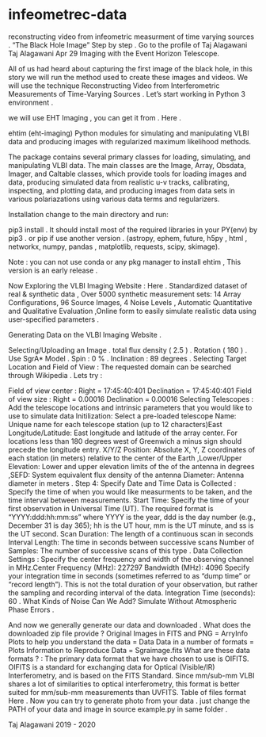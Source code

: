 # infeometrec-data
reconstructing video from infeometric measurment  of time varying sources .
“The Black Hole Image” Step by step .
Go to the profile of Taj Alagawani
Taj Alagawani
Apr 29
Imaging with the Event Horizon Telescope.

All of us had heard about capturing the first image of the black hole, in this story we will run the method used to create these images and videos.
We will use the technique Reconstructing Video from Interferometric Measurements of Time-Varying Sources . 
Let’s start working in Python 3 environment .

we will use EHT Imaging , you can get it from . Here .

ehtim (eht-imaging)
Python modules for simulating and manipulating VLBI data and producing images with regularized maximum likelihood methods.

The package contains several primary classes for loading, simulating, and manipulating VLBI data. The main classes are the Image, Array, Obsdata, Imager, and Caltable classes, which provide tools for loading images and data, producing simulated data from realistic u-v tracks, calibrating, inspecting, and plotting data, and producing images from data sets in various polariazations using various data terms and regularizers.



Installation
change to the main directory and run:

pip3 install .
It should install most of the required libraries in your PY(env) by pip3 . or pip if use another version . 
(astropy, ephem, future, h5py , html , networkx, numpy, pandas , matplotlib, requests, scipy, skimage).

Note : you can not use conda or any pkg manager to install ehtim , This version is an early release .

Now Exploring the VLBI Imaging Website : Here .
Standardized dataset of real & synthetic data , Over 5000 synthetic measurement sets: 14 Array Configurations, 96 Source Images, 4 Noise Levels , Automatic Quantitative and Qualitative Evaluation ,Online form to easily simulate realistic data using user-specified parameters .

Generating Data on the VLBI Imaging Website .

Selecting/Uploading an Image .
total flux density ( 2.5 ) .
Rotation ( 180 ) .
Use SgrA* Model .
Spin : 0 % .
Inclination : 89 degrees .
Selecting Target Location and Field of View :
The requested domain can be searched through Wikipedia . 
Lets try :

Field of view center : 
Right = 17:45:40:401
Declination = 17:45:40:401
Field of view size : 
Right = 0.00016
Declination = 0.00016
Selecting Telescopes :
Add the telescope locations and intrinsic parameters that you would like to use to simulate data
Initilization: Select a pre-loaded telescope Name: Unique name for each telescope station (up to 12 characters)East Longitude/Latitude: East longitude and latitude of the array center. For locations less than 180 degrees west of Greenwich a minus sign should precede the longitude entry. X/Y/Z Position: Absolute X, Y, Z coordinates of each station (in meters) relative to the center of the Earth ,Lower/Upper Elevation: Lower and upper elevation limits of the of the antenna in degrees ,SEFD: System equivalent flux density of the antenna Diameter: Antenna diameter in meters .
Step 4: Specify Date and Time Data is Collected :
Specify the time of when you would like measurments to be taken, and the time interval between measurements. Start Time: Specify the time of your first observation in Universal Time (UT). The required format is “YYYY:ddd:hh:mm:ss” where YYYY is the year, ddd is the day number (e.g., December 31 is day 365); hh is the UT hour, mm is the UT minute, and ss is the UT second. Scan Duration: The length of a continuous scan in seconds Interval Length: The time in seconds between successive scans Number of Samples: The number of successive scans of this type .
Data Collection Settings :
Specify the center frequency and width of the observing channel in MHz.Center Frequency (MHz): 227297
Bandwidth (MHz): 4096 
Specify your integration time in seconds (sometimes referred to as “dump time” or “record length”). This is not the total duration of your observation, but rather the sampling and recording interval of the data. Integration Time (seconds): 60 .
What Kinds of Noise Can We Add?
Simulate Without Atmospheric Phase Errors .

And now we generally generate our data and downloaded .
What does the downloaded zip file provide ?
Original Images in FITS and PNG = ArryInfo
Plots to help you understand the data = Data
Data in a number of formats = Plots
Information to Reproduce Data = Sgraimage.fits
What are these data formats ? :
The primary data format that we have chosen to use is OIFITS. OIFITS is a standard for exchanging data for Optical (Visible/IR) Interferometry, and is based on the FITS Standard. Since mm/sub-mm VLBI shares a lot of similarities to optical interferometry, this format is better suited for mm/sub-mm measurements than UVFITS.
Table of files format Here .
Now you can try to generate photo from your data . just change the PATH of your data and image in source example.py in same folder .

Taj Alagawani 2019 - 2020 
